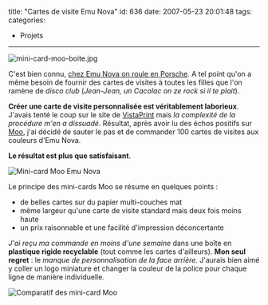 title: "Cartes de visite Emu Nova"
id: 636
date: 2007-05-23 20:01:48
tags: 
categories: 
- Projets
---

![mini-card-moo-boite.jpg](https://oncletom.io/images/2007/05/mini-card-moo-boite.jpg)

C'est bien connu, [chez Emu Nova on roule en Porsche](http://forums.emunova.net/index.php?showtopic=2696). A tel point qu'on a même besoin de fournir des cartes de visites à toutes les filles que l'on ramène de _disco club_ (<cite>Jean-Jean, un Cacolac on ze rock si il te plait</cite>).
<!--more-->
**Créer une carte de visite personnalisée est véritablement laborieux**. J'avais tenté le coup sur le site de [VistaPrint](http://www.vistaprint.fr/) mais _la complexité de la procédure m'en a dissuadé_. Résultat, après avoir lu des échos positifs sur [Moo](http://www.moo.com/), j'ai décidé de sauter le pas et de commander 100 cartes de visites aux couleurs d'Emu Nova.

**Le résultat est plus que satisfaisant**.

![Mini-card Moo Emu Nova](https://oncletom.io/images/2007/05/mini-card-moo-emunova.jpg)

Le principe des mini-cards Moo se résume en quelques points :

*   de belles cartes sur du papier multi-couches mat
*   même largeur qu'une carte de visite standard mais deux fois moins haute
*   un prix raisonnable et une facilité d'impression déconcertante

_J'ai reçu ma commande en moins d'une semaine_ dans une boîte en **plastique rigide recyclable** (tout comme les cartes d'ailleurs).
**Mon seul regret** : le _manque de personnalisation de la face arrière_. J'aurais bien aimé y coller un logo miniature et changer la couleur de la police pour chaque ligne de manière individuelle.

![Comparatif des mini-card Moo](https://oncletom.io/images/2007/05/mini-card-moo-comparatif.jpg)
